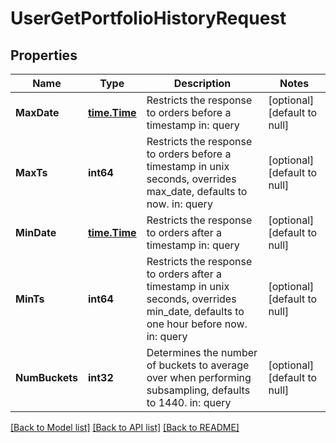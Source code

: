 # UserGetPortfolioHistoryRequest

## Properties
Name | Type | Description | Notes
------------ | ------------- | ------------- | -------------
**MaxDate** | [**time.Time**](time.Time.md) | Restricts the response to orders before a timestamp in: query | [optional] [default to null]
**MaxTs** | **int64** | Restricts the response to orders before a timestamp in unix seconds, overrides max_date, defaults to now. in: query | [optional] [default to null]
**MinDate** | [**time.Time**](time.Time.md) | Restricts the response to orders after a timestamp in: query | [optional] [default to null]
**MinTs** | **int64** | Restricts the response to orders after a timestamp in unix seconds, overrides min_date, defaults to one hour before now. in: query | [optional] [default to null]
**NumBuckets** | **int32** | Determines the number of buckets to average over when performing subsampling, defaults to 1440. in: query | [optional] [default to null]

[[Back to Model list]](../README.md#documentation-for-models) [[Back to API list]](../README.md#documentation-for-api-endpoints) [[Back to README]](../README.md)


